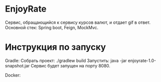 # EnjoyRate
Cервис, обращающийся к сервису курсов валют, и отдает gif в ответ.
Основной стек: Spring boot, Feign, MockMvc.

# Инструкция по запуску

Gradle:
Собрать проект: ./gradlew build
Запустить: java -jar enjoyrate-1.0-snapshot.jar
Сервис будет запущен на порту 8080.

Docker:

